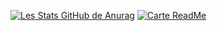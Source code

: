 <!--
**Virdrox/Virdrox** is a ✨ _special_ ✨ repository because its `README.md` (this file) appears on your GitHub profile.

Here are some ideas to get you started:

- 🔭 I’m currently working on ...
- 🌱 I’m currently learning ...
- 👯 I’m looking to collaborate on ...
- 🤔 I’m looking for help with ...
- 💬 Ask me about ...
- 📫 How to reach me: ...
- 😄 Pronouns: ...
- ⚡ Fun fact: ...
-->

[![Les Stats GitHub de Anurag](https://github-readme-stats.vercel.app/api?username=Virdrox&theme=codeSTACKr)](https://github.com/anuraghazra/github-readme-stats)
[![Carte ReadMe](https://github-readme-stats.vercel.app/api/pin/?username=Virdrox&repo=SQLtoPYSQLITE3)](https://github.com/anuraghazra/github-readme-stats)
